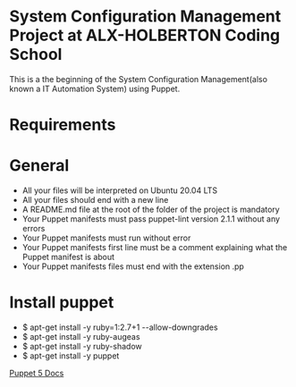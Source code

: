 # System Configuration Management Project at ALX-HOLBERTON Coding School
This is a the beginning of the System Configuration Management(also known a IT Automation System) using Puppet.

# Requirements
# General
* All your files will be interpreted on Ubuntu 20.04 LTS
* All your files should end with a new line
* A README.md file at the root of the folder of the project is mandatory
* Your Puppet manifests must pass puppet-lint version 2.1.1 without any errors
* Your Puppet manifests must run without error
* Your Puppet manifests first line must be a comment explaining what the Puppet manifest is about
* Your Puppet manifests files must end with the extension .pp

# Install puppet
* $ apt-get install -y ruby=1:2.7+1 --allow-downgrades
* $ apt-get install -y ruby-augeas
* $ apt-get install -y ruby-shadow
* $ apt-get install -y puppet

[Puppet 5 Docs](https://alx-intranet.hbtn.io/rltoken/u-eUjjYAqDDoxYFeyrA3GA)
